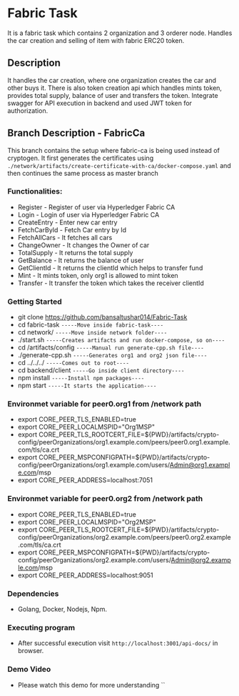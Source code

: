 # Fabric Task

It is a fabric task which contains 2 organization and 3 orderer node. Handles the car creation and selling of item with fabric ERC20 token.

## Description

It handles the car creation, where one organization creates the car and other buys it. There is also token creation api which handles mints token, provides total supply, balance of user and transfers the token. Integrate swagger for API execution in backend and used JWT token for authorization. 

## Branch Description - FabricCa 

This branch contains the setup where fabric-ca is being used instead of cryptogen. It first generates the certificates using `./network/artifacts/create-certificate-with-ca/docker-compose.yaml` and then continues the same process as master branch 

### Functionalities:

-   Register - Register of user via Hyperledger Fabric CA
-   Login - Login of user via Hyperledger Fabric CA
-   CreateEntry - Enter new car entry
-   FetchCarById - Fetch Car entry by Id
-   FetchAllCars - It fetches all cars
-   ChangeOwner - It changes the Owner of car
-   TotalSupply - It returns the total supply
-   GetBalance - It returns the balance of user
-   GetClientId - It returns the clientId which helps to transfer fund
-   Mint - It mints token, only org1 is allowed to mint token
-   Transfer - It transfer the token which takes the receiver clientId

### Getting Started

* git clone https://github.com/bansaltushar014/Fabric-Task
* cd fabric-task ```-----Move inside fabric-task----```
* cd network/ ```-----Move inside network folder----```
* ./start.sh ```-----Creates artifacts and run docker-compose, so on----```
* cd /artifacts/config ```-----Manual run generate-cpp.sh file----```
* ./generate-cpp.sh ```-----Generates org1 and org2 json file----```
* cd ../../../ ```-----Comes out to root----```
* cd backend/client ```-----Go inside client directory----```
* npm install  ```-----Install npm packages----```
* npm start ```-----It starts the application----```

### Environmet variable for peer0.org1 from /network path 

- export CORE_PEER_TLS_ENABLED=true
- export CORE_PEER_LOCALMSPID="Org1MSP"
- export CORE_PEER_TLS_ROOTCERT_FILE=${PWD}/artifacts/crypto-config/peerOrganizations/org1.example.com/peers/peer0.org1.example.com/tls/ca.crt
- export CORE_PEER_MSPCONFIGPATH=${PWD}/artifacts/crypto-config/peerOrganizations/org1.example.com/users/Admin@org1.example.com/msp
- export CORE_PEER_ADDRESS=localhost:7051

### Environmet variable for peer0.org2 from /network path 

- export CORE_PEER_TLS_ENABLED=true
- export CORE_PEER_LOCALMSPID="Org2MSP"
- export CORE_PEER_TLS_ROOTCERT_FILE=${PWD}/artifacts/crypto-config/peerOrganizations/org2.example.com/peers/peer0.org2.example.com/tls/ca.crt
- export CORE_PEER_MSPCONFIGPATH=${PWD}/artifacts/crypto-config/peerOrganizations/org2.example.com/users/Admin@org2.example.com/msp
- export CORE_PEER_ADDRESS=localhost:9051


### Dependencies

-   Golang, Docker, Nodejs, Npm.

### Executing program

-   After successful execution visit `http://localhost:3001/api-docs/` in browser. 


### Demo Video

-   Please watch this demo for more understanding ``
